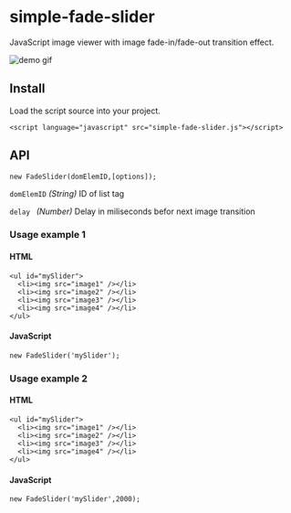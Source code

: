 # simple-fade-slider
JavaScript image viewer with image fade-in/fade-out transition effect.

![demo gif](https://github.com/mhobesong/simple-fade-slider/edit/master/scr/images/demo.gif)

## Install
Load the script source into your project.
```
<script language="javascript" src="simple-fade-slider.js"></script>
```
## API
```
new FadeSlider(domElemID,[options]);
```
`domElemID` *(String)* ID of list tag

`delay ` *(Number)*  Delay in miliseconds befor next image transition

### Usage example 1

#### HTML
```
<ul id="mySlider">
  <li><img src="image1" /></li>
  <li><img src="image2" /></li>
  <li><img src="image3" /></li>
  <li><img src="image4" /></li>
</ul>
```
#### JavaScript
```
new FadeSlider('mySlider');
```
### Usage example 2
#### HTML
```
<ul id="mySlider">
  <li><img src="image1" /></li>
  <li><img src="image2" /></li>
  <li><img src="image3" /></li>
  <li><img src="image4" /></li>
</ul>
```
#### JavaScript
```
new FadeSlider('mySlider',2000);
```
